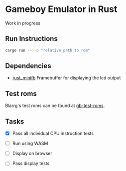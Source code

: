 # Gameboy Emulator in Rust

Work in progress

## Run Instructions

```bash
cargo run -- -p "relative path to rom" 
```

## Dependencies
- [rust_minifb](https://github.com/emoon/rust_minifb) Framebuffer for displaying the lcd output

## Test roms
Blarrg's test roms can be found at [gb-test-roms](https://github.com/retrio/gb-test-roms.git).

## Tasks

- [x] Pass all individual CPU instruction tests
- [ ] Run using WASM
- [ ] Display on browser
- [ ] Pass display tests

